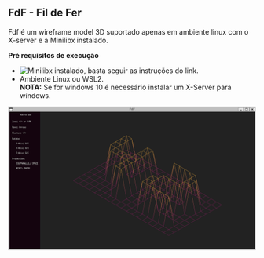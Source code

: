 ## FdF - Fil de Fer
Fdf é um wireframe model 3D suportado apenas em ambiente linux com o X-server e a Minilibx instalado.

**Pré requisitos de execução**  
- ![Minilibx](https://github.com/42Paris/minilibx-linux) instalado, basta seguir as instruções do link.
- Ambiente Linux ou WSL2.  
**NOTA:** Se for windows 10 é necessário instalar um X-Server para windows.

![42.fdf map](/fdf/maps/42_map.png)

